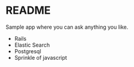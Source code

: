 # README

Sample app where you can ask anything you like.

- Rails
- Elastic Search
- Postgresql
- Sprinkle of javascript
